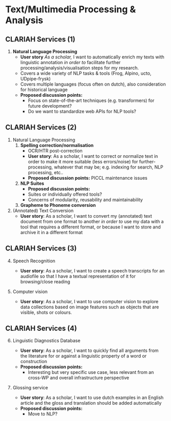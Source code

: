 # Text/Multimedia Processing & Analysis

## CLARIAH Services (1)

1. **Natural Language Processing**
    * **User story** *As a scholar,* I want to automatically enrich my texts with linguistic annotation *in order to* facilitate further processing/analysis/visualisation steps for my research.
    * Covers a wide variety of NLP tasks & tools (Frog, Alpino, ucto, UDpipe-frysk)
    * Covers multiple languages (focus often on dutch), also consideration for historical language
    * **Proposed discussion points:**
        * Focus on state-of-the-art techniques (e.g. transformers) for future development?
        * Do we want to standardize web APIs for NLP tools?

## CLARIAH Services (2)

1. Natural Language Processing
    1. **Spelling correction/normalisation**
        * OCR/HTR post-correction
        * **User story**: As a scholar, I want to correct or normalize text in order to make it more suitable (less errors/noise) for further-processing, whatever that may be; e.g. indexing for search, NLP processing, etc..
        * **Proposed discussion points:** PICCL maintenance issues
    2. **NLP Suites**
        * **Proposed discussion points:**
        * Suites or individually offered tools?
        * Concerns of modularity, reusability and maintainability
    3. **Grapheme to Phoneme conversion**
2. (Annotated) Text Conversion
    * **User story**: As a scholar, I want to convert my (annotated) text document from one format to another *in order to* use my data with a tool that requires a different format, or because I want to store and archive it in a different format

## CLARIAH Services (3)

4. Speech Recognition
    * **User story**: As a scholar, I want to create a speech transcripts for an audiofile so that I have a textual representation of it for browsing/close reading

5. Computer vision
    * **User story**: As a scholar, I want to use computer vision to explore data collections based on image features such as objects that are visible, shots or colours.

## CLARIAH Services (4)

6. Linguistic Diagnostics Database
    * **User story**: As a scholar, I want to quickly find all arguments from the literature for or against a linguistic property of a word or construction
    * **Proposed discussion points:**
        * Interesting but very specific use case, less relevant from an cross-WP and overall infrastructure perspective

7. Glossing service
    * **User story**: As a scholar, I want to use dutch examples in an English article and the gloss and translation should be added automatically
    * **Proposed discussion points:**
        * Move to NLP?

